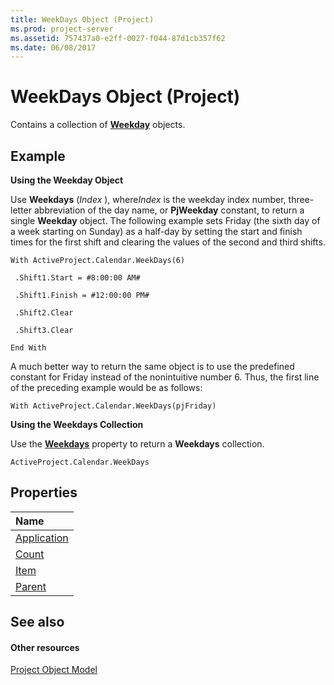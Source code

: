 ```yaml
---
title: WeekDays Object (Project)
ms.prod: project-server
ms.assetid: 757437a0-e2ff-0027-f044-87d1cb357f62
ms.date: 06/08/2017
---
```



# WeekDays Object (Project)

Contains a collection of **[Weekday](weekday-object-project.md)** objects.
 


## Example

 **Using the Weekday Object**
 

 
Use **Weekdays** (*Index* ), where*Index* is the weekday index number, three-letter abbreviation of the day name, or **PjWeekday** constant, to return a single **Weekday** object. The following example sets Friday (the sixth day of a week starting on Sunday) as a half-day by setting the start and finish times for the first shift and clearing the values of the second and third shifts.
 

 



```
With ActiveProject.Calendar.WeekDays(6) 

 .Shift1.Start = #8:00:00 AM# 

 .Shift1.Finish = #12:00:00 PM# 

 .Shift2.Clear 

 .Shift3.Clear 

End With
```

A much better way to return the same object is to use the predefined constant for Friday instead of the nonintuitive number 6. Thus, the first line of the preceding example would be as follows: 
 

 



```
With ActiveProject.Calendar.WeekDays(pjFriday)
```

 **Using the Weekdays Collection**
 

 
Use the **[Weekdays](calendar-weekdays-property-project.md)** property to return a **Weekdays** collection.
 

 



```
ActiveProject.Calendar.WeekDays
```


## Properties



|**Name**|
|:-----|
|[Application](weekdays-application-property-project.md)|
|[Count](weekdays-count-property-project.md)|
|[Item](weekdays-item-property-project.md)|
|[Parent](weekdays-parent-property-project.md)|

## See also


#### Other resources


 
[Project Object Model](http://msdn.microsoft.com/library/900b167b-88ec-ea88-15b7-27bb90c22ac6%28Office.15%29.aspx)
